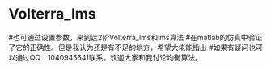 # Volterra_lms
#也可通过设置参数，来到达2阶Volterra_lms和lms算法
#在matlab的仿真中验证了它的正确性。但是我认为还是有不足的地方，希望大佬能指出
#如果有疑问也可以通过QQ：1040945641联系。欢迎大家和我讨论均衡算法。
